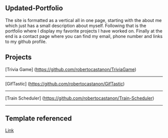 ## Updated-Portfolio
The site is formatted as a vertical all in one page, starting with the about me which just has a small description about myself. Following that is the portfolio where I display my favorite projects I have worked on. Finally at the end is a contact page where you can find my email, phone number and links to my github profile.

## Projects
[Trivia Game] (https://github.com/robertocastanon/TriviaGame)

----
[GifTastic] (https://github.com/robertocastanon/GifTastic)

----
[Train Scheduler]
(https://github.com/robertocastanon/Train-Scheduler)

----
## Template referenced
[Link](https://startbootstrap.com/templates/scrolling-nav/)

